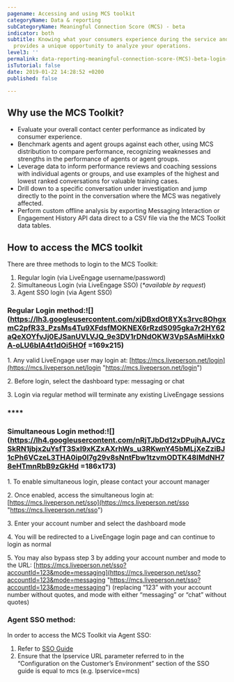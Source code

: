 ```yaml
---
pagename: Accessing and using MCS toolkit
categoryName: Data & reporting
subCategoryName: Meaningful Connection Score (MCS) - beta
indicator: both
subtitle: Knowing what your consumers experience during the service and sales point-of-contact
  provides a unique opportunity to analyze your operations.
level3: ''
permalink: data-reporting-meaningful-connection-score-(MCS)-beta-login-using-the-tool-kit
isTutorial: false
date: 2019-01-22 14:28:52 +0200
published: false

---
```

## **Why use the MCS Toolkit?**

* Evaluate your overall contact center performance as indicated by consumer experience. 
* Benchmark agents and agent groups against each other, using MCS distribution to compare performance, recognizing weaknesses and strengths in the performance of agents or agent groups.
* Leverage data to inform performance reviews and coaching sessions with individual agents or groups, and use examples of the highest and lowest ranked conversations for valuable training cases.
* Drill down to a specific conversation under investigation and jump directly to the point in the conversation where the MCS was negatively affected.
* Perform custom offline analysis by exporting Messaging Interaction or Engagement History API data direct to a CSV file via the the MCS Toolkit data tables.

## **How to access the MCS toolkit**

There are three methods to login to the MCS Toolkit:

1. Regular login (via LiveEngage username/password)
2. Simultaneous Login (via LiveEngage SSO) (_*available by request_)
3. Agent SSO login (via Agent SSO)

### **Regular Login method:**![](https://lh3.googleusercontent.com/xjDBxdOt8YXs3rvc8OhgxmC2pfR33_PzsMs4Tu9XFdsfMOKNEX6rRzdS095gka7r2HY62aQeXOYfvJj0EJSanUVLVJQ_9e3DV1rDNdOKW3VpSAsMiHxk0A-oLU6bIA4t1dOi5HOf =169x215)

1\. Any valid LiveEngage user may login at: [https://mcs.liveperson.net/login](https://mcs.liveperson.net/login "https://mcs.liveperson.net/login") 

2\. Before login, select the dashboard type: messaging or chat

3\. Login via regular method will terminate any existing LiveEngage sessions

### ****

### **Simultaneous Login method:**![](https://lh4.googleusercontent.com/nRjTJbDd12xDPujhAJVCzSkRN1jbjx2uYsfT3SxI9xKZxAXrhWs_u3RKwnY45bMLjXeZziBJ1cPh6VCzeL3THA0ip0l7g29v8sNntFbw1tzvmODTK48lMdNH78eHTmnRbB9zGkHd =186x173)

1\. To enable simultaneous login, please contact your account manager

2\. Once enabled, access the simultaneous login at: [https://mcs.liveperson.net/sso](https://mcs.liveperson.net/sso "https://mcs.liveperson.net/sso")

3\. Enter your account number and select the dashboard mode

4\. You will be redirected to a LiveEngage login page and can continue to login as normal

5\. You may also bypass step 3 by adding your account number and mode to the URL: [https://mcs.liveperson.net/sso?accountId=123&mode=messaging](https://mcs.liveperson.net/sso?accountId=123&mode=messaging "https://mcs.liveperson.net/sso?accountId=123&mode=messaging") (replacing “123” with your account number without quotes, and mode with either “messaging” or “chat” without quotes)

### **Agent SSO method:**

In order to access the MCS Toolkit via Agent SSO:

1. Refer to [SSO Guide](https://s3-eu-west-1.amazonaws.com/ce-sr/Support+KB+-+customer-facing/LiveEngage/SSO_Unified_Login.pdf)
2. Ensure that the lpservice URL parameter referred to in the “Configuration on the Customer’s Environment” section of the SSO guide is equal to mcs (e.g. lpservice=mcs)